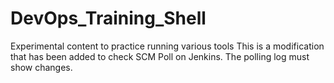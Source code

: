# DevOps_Training_Shell
Experimental content to practice running various tools
This is a modification that has been added to check SCM Poll on Jenkins. The polling log must show changes.
